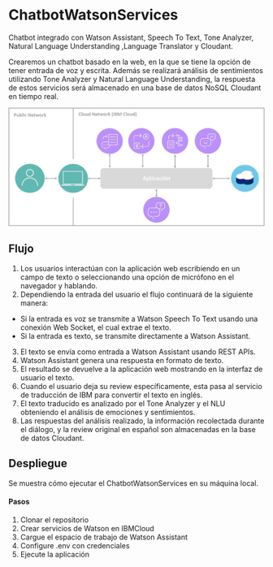 # ChatbotWatsonServices

Chatbot integrado con Watson Assistant, Speech To Text, Tone Analyzer, Natural Language Understanding ,Language Translator y Cloudant.

Crearemos un chatbot basado en la web, en la que se tiene la opción de tener entrada de voz y escrita. Además se realizará análisis de sentimientos utilizando Tone Analyzer y Natural Language Understanding, la respuesta de estos servicios será almacenado en una base de datos NoSQL Cloudant en tiempo real.

![Arquitectura](/doc/images/arquitectura.jpg)

## Flujo
1.  Los usuarios interactúan con la aplicación web escribiendo en un campo de texto o seleccionando una opción de micrófono en el navegador y hablando. 
2.	Dependiendo la entrada del usuario el flujo continuará de la siguiente manera:
* Si la entrada es voz se transmite a Watson Speech To Text usando una conexión Web Socket, el cual extrae el texto.
* Si la entrada es texto, se transmite directamente a Watson Assistant.
3.	El texto se envía como entrada a Watson Assistant usando REST APIs.
4.	Watson Assistant genera una respuesta en formato de texto.
5.	El resultado se devuelve a la aplicación web mostrando en la interfaz de usuario el texto.
6.	Cuando el usuario deja su review específicamente, esta pasa al servicio de traducción de IBM para convertir el texto en inglés.
7.	El texto traducido es analizado por el Tone Analyzer y el NLU obteniendo el análisis de emociones y sentimientos. 
8.	Las respuestas del análisis realizado, la información recolectada durante el diálogo, y la review original en español son almacenadas en la base de datos Cloudant.

## Despliegue
Se muestra cómo ejecutar el ChatbotWatsonServices en su máquina local.
#### Pasos
1.  Clonar el repositorio
2.  Crear servicios de Watson en IBMCloud
3.  Cargue el espacio de trabajo de Watson Assistant
4.  Configure .env con credenciales
5.  Ejecute la aplicación

